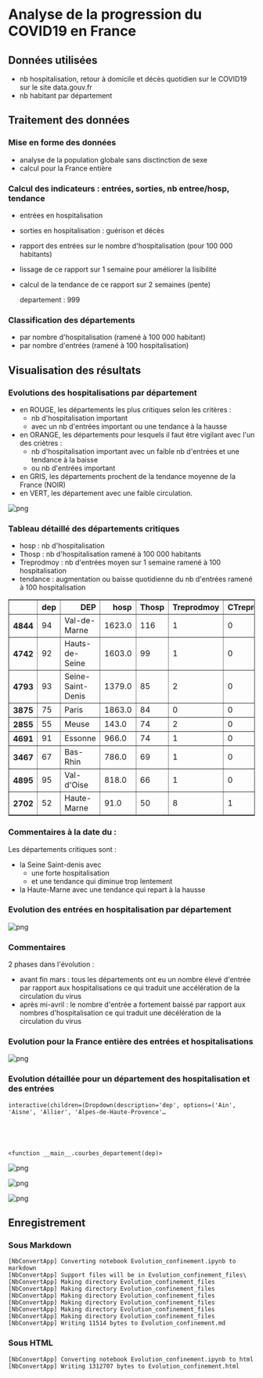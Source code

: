 
# Analyse de la progression du COVID19 en France

## Données utilisées
- nb hospitalisation, retour à domicile et décès quotidien sur le COVID19 sur le site data.gouv.fr
- nb habitant par département

## Traitement des données

### Mise en forme des données
- analyse de la population globale sans disctinction de sexe
- calcul pour la France entière

### Calcul des indicateurs : entrées, sorties, nb entree/hosp, tendance
- entrées en hospitalisation
- sorties en hospitalisation : guérison et décès
- rapport des entrées sur le nombre d'hospitalisation (pour 100 000 habitants)
- lissage de ce rapport sur 1 semaine pour améliorer la lisibilité
- calcul de la tendance de ce rapport sur 2 semaines (pente)

     departement :  999

### Classification des départements
- par nombre d'hospitalisation (ramené à 100 000 habitant)
- par nombre d'entrées (ramené à 100 hospitalisation)

## Visualisation des résultats

###  Evolutions des hospitalisations par département
- en ROUGE, les départements les plus critiques  selon les critères : 
    - nb d'hospitalisation important
    - avec un nb d'entrées important ou une tendance à la hausse
 - en ORANGE, les départements pour lesquels il faut être vigilant avec l'un des criètres :
     - nb d'hospitalisation important avec un faible nb d'entrées et une tendance à la baisse
     - ou nb d'entrées important
 - en GRIS, les départements prochent de la tendance moyenne de la France (NOIR)
 - en VERT, les département avec une faible circulation.


![png](Evolution_confinement_files/Evolution_confinement_12_0.png)


### Tableau détaillé des départements critiques
- hosp : nb d'hospitalisation
- Thosp : nb d'hospitalisation ramené à 100 000 habitants
- Treprodmoy : nb d'entrées moyen sur 1 semaine ramené à 100 hospitalisation
- tendance  : augmentation ou baisse quotidienne du nb d'entrées ramené à 100 hospitalisation




<div>
<style scoped>
    .dataframe tbody tr th:only-of-type {
        vertical-align: middle;
    }

    .dataframe tbody tr th {
        vertical-align: top;
    }

    .dataframe thead th {
        text-align: right;
    }
</style>
<table border="1" class="dataframe">
  <thead>
    <tr style="text-align: right;">
      <th></th>
      <th>dep</th>
      <th>DEP</th>
      <th>hosp</th>
      <th>Thosp</th>
      <th>Treprodmoy</th>
      <th>CTreprod</th>
      <th>tendance</th>
    </tr>
  </thead>
  <tbody>
    <tr>
      <th>4844</th>
      <td>94</td>
      <td>Val-de-Marne</td>
      <td>1623.0</td>
      <td>116</td>
      <td>1</td>
      <td>0</td>
      <td>0</td>
    </tr>
    <tr>
      <th>4742</th>
      <td>92</td>
      <td>Hauts-de-Seine</td>
      <td>1603.0</td>
      <td>99</td>
      <td>1</td>
      <td>0</td>
      <td>-6</td>
    </tr>
    <tr>
      <th>4793</th>
      <td>93</td>
      <td>Seine-Saint-Denis</td>
      <td>1379.0</td>
      <td>85</td>
      <td>2</td>
      <td>0</td>
      <td>1</td>
    </tr>
    <tr>
      <th>3875</th>
      <td>75</td>
      <td>Paris</td>
      <td>1863.0</td>
      <td>84</td>
      <td>0</td>
      <td>0</td>
      <td>-3</td>
    </tr>
    <tr>
      <th>2855</th>
      <td>55</td>
      <td>Meuse</td>
      <td>143.0</td>
      <td>74</td>
      <td>2</td>
      <td>0</td>
      <td>0</td>
    </tr>
    <tr>
      <th>4691</th>
      <td>91</td>
      <td>Essonne</td>
      <td>966.0</td>
      <td>74</td>
      <td>1</td>
      <td>0</td>
      <td>-8</td>
    </tr>
    <tr>
      <th>3467</th>
      <td>67</td>
      <td>Bas-Rhin</td>
      <td>786.0</td>
      <td>69</td>
      <td>1</td>
      <td>0</td>
      <td>0</td>
    </tr>
    <tr>
      <th>4895</th>
      <td>95</td>
      <td>Val-d'Oise</td>
      <td>818.0</td>
      <td>66</td>
      <td>1</td>
      <td>0</td>
      <td>-5</td>
    </tr>
    <tr>
      <th>2702</th>
      <td>52</td>
      <td>Haute-Marne</td>
      <td>91.0</td>
      <td>50</td>
      <td>8</td>
      <td>1</td>
      <td>16</td>
    </tr>
  </tbody>
</table>
</div>



### Commentaires à la date du :

Les départements critiques sont :
- la Seine Saint-denis avec
    - une forte hospitalisation
    - et une tendance qui diminue trop lentement
- la Haute-Marne avec une tendance qui repart à la hausse

### Evolution des entrées en hospitalisation par département


![png](Evolution_confinement_files/Evolution_confinement_19_0.png)


### Commentaires
2 phases dans l'évolution :
- avant fin mars : tous les départements ont eu un nombre élevé d'entrée par rapport aux hospitalisations
ce qui traduit une accélération de la circulation du virus
- après mi-avril : le nombre d'entrée a fortement baissé par rapport aux nombres d'hospitalisation
ce qui traduit une décélération de la circulation du virus

### Evolution pour la France entière des entrées et hospitalisations


![png](Evolution_confinement_files/Evolution_confinement_22_0.png)


### Evolution détaillée pour un département des hospitalisation et des entrées


    interactive(children=(Dropdown(description='dep', options=('Ain', 'Aisne', 'Allier', 'Alpes-de-Haute-Provence'…





    <function __main__.courbes_departement(dep)>




![png](Evolution_confinement_files/Evolution_confinement_25_0.png)



![png](Evolution_confinement_files/Evolution_confinement_25_1.png)



![png](Evolution_confinement_files/Evolution_confinement_25_2.png)


## Enregistrement

### Sous Markdown

    [NbConvertApp] Converting notebook Evolution_confinement.ipynb to markdown
    [NbConvertApp] Support files will be in Evolution_confinement_files\
    [NbConvertApp] Making directory Evolution_confinement_files
    [NbConvertApp] Making directory Evolution_confinement_files
    [NbConvertApp] Making directory Evolution_confinement_files
    [NbConvertApp] Making directory Evolution_confinement_files
    [NbConvertApp] Making directory Evolution_confinement_files
    [NbConvertApp] Making directory Evolution_confinement_files
    [NbConvertApp] Writing 11514 bytes to Evolution_confinement.md
    

### Sous HTML

    [NbConvertApp] Converting notebook Evolution_confinement.ipynb to html
    [NbConvertApp] Writing 1312707 bytes to Evolution_confinement.html
    
